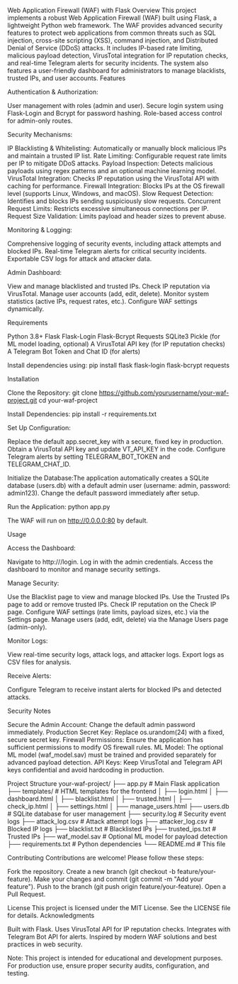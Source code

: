 Web Application Firewall (WAF) with Flask
Overview
This project implements a robust Web Application Firewall (WAF) built using Flask, a lightweight Python web framework. The WAF provides advanced security features to protect web applications from common threats such as SQL injection, cross-site scripting (XSS), command injection, and Distributed Denial of Service (DDoS) attacks. It includes IP-based rate limiting, malicious payload detection, VirusTotal integration for IP reputation checks, and real-time Telegram alerts for security incidents. The system also features a user-friendly dashboard for administrators to manage blacklists, trusted IPs, and user accounts.
Features

Authentication & Authorization:

User management with roles (admin and user).
Secure login system using Flask-Login and Bcrypt for password hashing.
Role-based access control for admin-only routes.


Security Mechanisms:

IP Blacklisting & Whitelisting: Automatically or manually block malicious IPs and maintain a trusted IP list.
Rate Limiting: Configurable request rate limits per IP to mitigate DDoS attacks.
Payload Inspection: Detects malicious payloads using regex patterns and an optional machine learning model.
VirusTotal Integration: Checks IP reputation using the VirusTotal API with caching for performance.
Firewall Integration: Blocks IPs at the OS firewall level (supports Linux, Windows, and macOS).
Slow Request Detection: Identifies and blocks IPs sending suspiciously slow requests.
Concurrent Request Limits: Restricts excessive simultaneous connections per IP.
Request Size Validation: Limits payload and header sizes to prevent abuse.


Monitoring & Logging:

Comprehensive logging of security events, including attack attempts and blocked IPs.
Real-time Telegram alerts for critical security incidents.
Exportable CSV logs for attack and attacker data.


Admin Dashboard:

View and manage blacklisted and trusted IPs.
Check IP reputation via VirusTotal.
Manage user accounts (add, edit, delete).
Monitor system statistics (active IPs, request rates, etc.).
Configure WAF settings dynamically.



Requirements

Python 3.8+
Flask
Flask-Login
Flask-Bcrypt
Requests
SQLite3
Pickle (for ML model loading, optional)
A VirusTotal API key (for IP reputation checks)
A Telegram Bot Token and Chat ID (for alerts)

Install dependencies using:
pip install flask flask-login flask-bcrypt requests

Installation

Clone the Repository:
git clone https://github.com/yourusername/your-waf-project.git
cd your-waf-project


Install Dependencies:
pip install -r requirements.txt


Set Up Configuration:

Replace the default app.secret_key with a secure, fixed key in production.
Obtain a VirusTotal API key and update VT_API_KEY in the code.
Configure Telegram alerts by setting TELEGRAM_BOT_TOKEN and TELEGRAM_CHAT_ID.


Initialize the Database:The application automatically creates a SQLite database (users.db) with a default admin user (username: admin, password: admin123). Change the default password immediately after setup.

Run the Application:
python app.py

The WAF will run on http://0.0.0.0:80 by default.


Usage

Access the Dashboard:

Navigate to http://<your-server-ip>/login.
Log in with the admin credentials.
Access the dashboard to monitor and manage security settings.


Manage Security:

Use the Blacklist page to view and manage blocked IPs.
Use the Trusted IPs page to add or remove trusted IPs.
Check IP reputation on the Check IP page.
Configure WAF settings (rate limits, payload sizes, etc.) via the Settings page.
Manage users (add, edit, delete) via the Manage Users page (admin-only).


Monitor Logs:

View real-time security logs, attack logs, and attacker logs.
Export logs as CSV files for analysis.


Receive Alerts:

Configure Telegram to receive instant alerts for blocked IPs and detected attacks.



Security Notes

Secure the Admin Account: Change the default admin password immediately.
Production Secret Key: Replace os.urandom(24) with a fixed, secure secret key.
Firewall Permissions: Ensure the application has sufficient permissions to modify OS firewall rules.
ML Model: The optional ML model (waf_model.sav) must be trained and provided separately for advanced payload detection.
API Keys: Keep VirusTotal and Telegram API keys confidential and avoid hardcoding in production.

Project Structure
your-waf-project/
├── app.py                # Main Flask application
├── templates/            # HTML templates for the frontend
│   ├── login.html
│   ├── dashboard.html
│   ├── blacklist.html
│   ├── trusted.html
│   ├── check_ip.html
│   ├── settings.html
│   ├── manage_users.html
├── users.db              # SQLite database for user management
├── security.log          # Security event logs
├── attack_log.csv        # Attack attempt logs
├── attacker_log.csv      # Blocked IP logs
├── blacklist.txt         # Blacklisted IPs
├── trusted_ips.txt       # Trusted IPs
├── waf_model.sav         # Optional ML model for payload detection
├── requirements.txt      # Python dependencies
└── README.md             # This file

Contributing
Contributions are welcome! Please follow these steps:

Fork the repository.
Create a new branch (git checkout -b feature/your-feature).
Make your changes and commit (git commit -m "Add your feature").
Push to the branch (git push origin feature/your-feature).
Open a Pull Request.

License
This project is licensed under the MIT License. See the LICENSE file for details.
Acknowledgments

Built with Flask.
Uses VirusTotal API for IP reputation checks.
Integrates with Telegram Bot API for alerts.
Inspired by modern WAF solutions and best practices in web security.


Note: This project is intended for educational and development purposes. For production use, ensure proper security audits, configuration, and testing.
